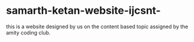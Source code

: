 # samarth-ketan-website-ijcsnt-
this is a website designed by us on the content based topic assigned by the amity coding club.
